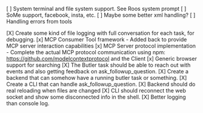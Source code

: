 
[ ] System terminal and file system support. See Roos system prompt
[ ] SoMe support, facebook, insta, etc.
[ ] Maybe some better xml handling?
[ ] Handling errors from tools


[X] Create some kind of file logging with full conversation for each task, for debugging.
[x] MCP Consumer Tool framework - Added back to provide MCP server interaction capabilities
[x] MCP Server protocol implementation - Complete the actual MCP protocol communication using npm: https://github.com/modelcontextprotocol and the Client <!-- COMPLETED: Full implementation using @modelcontextprotocol/sdk with stdio transport, connection management, and real protocol communication. -->
[x] Generic browser support for searching
[X] The Butler task should be able to reach out with events and also getting feedback on ask_followup_question.
[X] Create a backend that can somehow have a running butler task or something.
[X] Create a CLI that can handle ask_followup_question.
[X] Backend should do real reloading when files are changed
[X] CLI should reconnect the web socket and show some disconnected info in the shell.
[X] Better logging than console log.